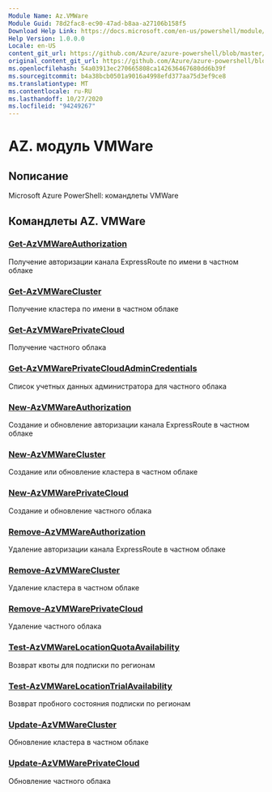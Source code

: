 ```yaml
---
Module Name: Az.VMWare
Module Guid: 78d2fac8-ec90-47ad-b8aa-a27106b158f5
Download Help Link: https://docs.microsoft.com/en-us/powershell/module/az.vmware
Help Version: 1.0.0.0
Locale: en-US
content_git_url: https://github.com/Azure/azure-powershell/blob/master/src/VMWare/help/Az.VMWare.md
original_content_git_url: https://github.com/Azure/azure-powershell/blob/master/src/VMWare/help/Az.VMWare.md
ms.openlocfilehash: 54a03913ec270665808ca142636467680dd6b39f
ms.sourcegitcommit: b4a38bcb0501a9016a4998efd377aa75d3ef9ce8
ms.translationtype: MT
ms.contentlocale: ru-RU
ms.lasthandoff: 10/27/2020
ms.locfileid: "94249267"
---
```

# AZ. модуль VMWare
## Nописание
Microsoft Azure PowerShell: командлеты VMWare

## Командлеты AZ. VMWare
### [Get-AzVMWareAuthorization](Get-AzVMWareAuthorization.md)
Получение авторизации канала ExpressRoute по имени в частном облаке

### [Get-AzVMWareCluster](Get-AzVMWareCluster.md)
Получение кластера по имени в частном облаке

### [Get-AzVMWarePrivateCloud](Get-AzVMWarePrivateCloud.md)
Получение частного облака

### [Get-AzVMWarePrivateCloudAdminCredentials](Get-AzVMWarePrivateCloudAdminCredentials.md)
Список учетных данных администратора для частного облака

### [New-AzVMWareAuthorization](New-AzVMWareAuthorization.md)
Создание и обновление авторизации канала ExpressRoute в частном облаке

### [New-AzVMWareCluster](New-AzVMWareCluster.md)
Создание или обновление кластера в частном облаке

### [New-AzVMWarePrivateCloud](New-AzVMWarePrivateCloud.md)
Создание и обновление частного облака

### [Remove-AzVMWareAuthorization](Remove-AzVMWareAuthorization.md)
Удаление авторизации канала ExpressRoute в частном облаке

### [Remove-AzVMWareCluster](Remove-AzVMWareCluster.md)
Удаление кластера в частном облаке

### [Remove-AzVMWarePrivateCloud](Remove-AzVMWarePrivateCloud.md)
Удаление частного облака

### [Test-AzVMWareLocationQuotaAvailability](Test-AzVMWareLocationQuotaAvailability.md)
Возврат квоты для подписки по регионам

### [Test-AzVMWareLocationTrialAvailability](Test-AzVMWareLocationTrialAvailability.md)
Возврат пробного состояния подписки по регионам

### [Update-AzVMWareCluster](Update-AzVMWareCluster.md)
Обновление кластера в частном облаке

### [Update-AzVMWarePrivateCloud](Update-AzVMWarePrivateCloud.md)
Обновление частного облака

